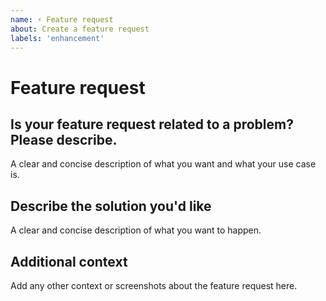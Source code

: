 ```yaml
---
name: ⚡ Feature request
about: Create a feature request
labels: 'enhancement'
---
```


# Feature request

## Is your feature request related to a problem? Please describe.

A clear and concise description of what you want and what your use case is.

## Describe the solution you'd like

A clear and concise description of what you want to happen.

## Additional context

Add any other context or screenshots about the feature request here.
